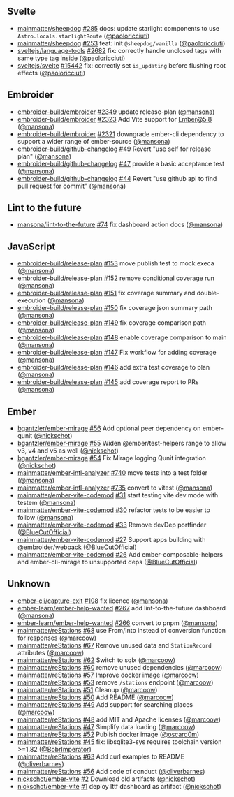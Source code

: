 ## Svelte

- [mainmatter/sheepdog] [#285](https://github.com/mainmatter/sheepdog/pull/285) docs: update starlight components to use `Astro.locals.starlightRoute` ([@paoloricciuti])
- [mainmatter/sheepdog] [#253](https://github.com/mainmatter/sheepdog/pull/253) feat: init `@sheepdog/vanilla` ([@paoloricciuti])
- [sveltejs/language-tools] [#2682](https://github.com/sveltejs/language-tools/pull/2682) fix: correctly handle unclosed tags with same type tag inside ([@paoloricciuti])
- [sveltejs/svelte] [#15442](https://github.com/sveltejs/svelte/pull/15442) fix: correctly set `is_updating` before flushing root effects ([@paoloricciuti])

## Embroider

- [embroider-build/embroider] [#2349](https://github.com/embroider-build/embroider/pull/2349) update release-plan ([@mansona])
- [embroider-build/embroider] [#2323](https://github.com/embroider-build/embroider/pull/2323) Add Vite support for Ember@5.8 ([@mansona])
- [embroider-build/embroider] [#2321](https://github.com/embroider-build/embroider/pull/2321) downgrade ember-cli dependency to support a wider range of ember-source ([@mansona])
- [embroider-build/github-changelog] [#49](https://github.com/embroider-build/github-changelog/pull/49) Revert "use self for release plan" ([@mansona])
- [embroider-build/github-changelog] [#47](https://github.com/embroider-build/github-changelog/pull/47) provide a basic acceptance test ([@mansona])
- [embroider-build/github-changelog] [#44](https://github.com/embroider-build/github-changelog/pull/44) Revert "use github api to find pull request for commit" ([@mansona])

## Lint to the future

- [mansona/lint-to-the-future] [#74](https://github.com/mansona/lint-to-the-future/pull/74) fix dashboard action docs ([@mansona])

## JavaScript

- [embroider-build/release-plan] [#153](https://github.com/embroider-build/release-plan/pull/153) move publish test to mock execa ([@mansona])
- [embroider-build/release-plan] [#152](https://github.com/embroider-build/release-plan/pull/152) remove conditional coverage run ([@mansona])
- [embroider-build/release-plan] [#151](https://github.com/embroider-build/release-plan/pull/151) fix coverage summary and double-execution ([@mansona])
- [embroider-build/release-plan] [#150](https://github.com/embroider-build/release-plan/pull/150) fix coverage json summary path ([@mansona])
- [embroider-build/release-plan] [#149](https://github.com/embroider-build/release-plan/pull/149) fix coverage comparison path ([@mansona])
- [embroider-build/release-plan] [#148](https://github.com/embroider-build/release-plan/pull/148) enable coverage comparison to main ([@mansona])
- [embroider-build/release-plan] [#147](https://github.com/embroider-build/release-plan/pull/147) Fix workflow for adding coverage ([@mansona])
- [embroider-build/release-plan] [#146](https://github.com/embroider-build/release-plan/pull/146) add extra test coverage to plan ([@mansona])
- [embroider-build/release-plan] [#145](https://github.com/embroider-build/release-plan/pull/145) add coverage report to PRs ([@mansona])

## Ember

- [bgantzler/ember-mirage] [#56](https://github.com/bgantzler/ember-mirage/pull/56) Add optional peer dependency on ember-qunit ([@nickschot])
- [bgantzler/ember-mirage] [#55](https://github.com/bgantzler/ember-mirage/pull/55) Widen @ember/test-helpers range to allow v3, v4 and v5 as well ([@nickschot])
- [bgantzler/ember-mirage] [#54](https://github.com/bgantzler/ember-mirage/pull/54) Fix Mirage logging Qunit integration ([@nickschot])
- [mainmatter/ember-intl-analyzer] [#740](https://github.com/mainmatter/ember-intl-analyzer/pull/740) move tests into a test folder ([@mansona])
- [mainmatter/ember-intl-analyzer] [#735](https://github.com/mainmatter/ember-intl-analyzer/pull/735) convert to vitest ([@mansona])
- [mainmatter/ember-vite-codemod] [#31](https://github.com/mainmatter/ember-vite-codemod/pull/31) start testing vite dev mode with testem ([@mansona])
- [mainmatter/ember-vite-codemod] [#30](https://github.com/mainmatter/ember-vite-codemod/pull/30) refactor tests to be easier to follow ([@mansona])
- [mainmatter/ember-vite-codemod] [#33](https://github.com/mainmatter/ember-vite-codemod/pull/33) Remove devDep portfinder ([@BlueCutOfficial])
- [mainmatter/ember-vite-codemod] [#27](https://github.com/mainmatter/ember-vite-codemod/pull/27) Support apps building with @embroider/webpack ([@BlueCutOfficial])
- [mainmatter/ember-vite-codemod] [#26](https://github.com/mainmatter/ember-vite-codemod/pull/26) Add ember-composable-helpers and ember-cli-mirage to unsupported deps ([@BlueCutOfficial])

## Unknown

- [ember-cli/capture-exit] [#108](https://github.com/ember-cli/capture-exit/pull/108) fix licence ([@mansona])
- [ember-learn/ember-help-wanted] [#267](https://github.com/ember-learn/ember-help-wanted/pull/267) add lint-to-the-future dashboard ([@mansona])
- [ember-learn/ember-help-wanted] [#266](https://github.com/ember-learn/ember-help-wanted/pull/266) convert to pnpm ([@mansona])
- [mainmatter/reStations] [#68](https://github.com/mainmatter/reStations/pull/68) use From/Into instead of conversion function for responses ([@marcoow])
- [mainmatter/reStations] [#67](https://github.com/mainmatter/reStations/pull/67) Remove unused data and `StationRecord` attributes ([@marcoow])
- [mainmatter/reStations] [#62](https://github.com/mainmatter/reStations/pull/62) Switch to sqlx ([@marcoow])
- [mainmatter/reStations] [#60](https://github.com/mainmatter/reStations/pull/60) remove unused dependencies ([@marcoow])
- [mainmatter/reStations] [#57](https://github.com/mainmatter/reStations/pull/57) Improve docker image ([@marcoow])
- [mainmatter/reStations] [#53](https://github.com/mainmatter/reStations/pull/53) remove `/stations` endpoint ([@marcoow])
- [mainmatter/reStations] [#51](https://github.com/mainmatter/reStations/pull/51) Cleanup ([@marcoow])
- [mainmatter/reStations] [#50](https://github.com/mainmatter/reStations/pull/50) Add README ([@marcoow])
- [mainmatter/reStations] [#49](https://github.com/mainmatter/reStations/pull/49) Add support for searching places ([@marcoow])
- [mainmatter/reStations] [#48](https://github.com/mainmatter/reStations/pull/48) add MIT and Apache licenses ([@marcoow])
- [mainmatter/reStations] [#47](https://github.com/mainmatter/reStations/pull/47) Simplify data loading ([@marcoow])
- [mainmatter/reStations] [#52](https://github.com/mainmatter/reStations/pull/52) Publish docker image ([@oscard0m])
- [mainmatter/reStations] [#45](https://github.com/mainmatter/reStations/pull/45) fix: libsqlite3-sys requires toolchain version >=1.82 ([@BobrImperator])
- [mainmatter/reStations] [#63](https://github.com/mainmatter/reStations/pull/63) Add curl examples to README ([@oliverbarnes])
- [mainmatter/reStations] [#56](https://github.com/mainmatter/reStations/pull/56) Add code of conduct ([@oliverbarnes])
- [nickschot/ember-vite] [#2](https://github.com/nickschot/ember-vite/pull/2) Download old artifacts ([@nickschot])
- [nickschot/ember-vite] [#1](https://github.com/nickschot/ember-vite/pull/1) deploy lttf dashboard as artifact ([@nickschot])

[@BlueCutOfficial]: https://github.com/BlueCutOfficial
[@BobrImperator]: https://github.com/BobrImperator
[@mansona]: https://github.com/mansona
[@marcoow]: https://github.com/marcoow
[@nickschot]: https://github.com/nickschot
[@oliverbarnes]: https://github.com/oliverbarnes
[@oscard0m]: https://github.com/oscard0m
[@paoloricciuti]: https://github.com/paoloricciuti
[bgantzler/ember-mirage]: https://github.com/bgantzler/ember-mirage
[ember-cli/capture-exit]: https://github.com/ember-cli/capture-exit
[ember-learn/ember-help-wanted]: https://github.com/ember-learn/ember-help-wanted
[embroider-build/embroider]: https://github.com/embroider-build/embroider
[embroider-build/github-changelog]: https://github.com/embroider-build/github-changelog
[embroider-build/release-plan]: https://github.com/embroider-build/release-plan
[mainmatter/ember-intl-analyzer]: https://github.com/mainmatter/ember-intl-analyzer
[mainmatter/ember-vite-codemod]: https://github.com/mainmatter/ember-vite-codemod
[mainmatter/reStations]: https://github.com/mainmatter/reStations
[mainmatter/sheepdog]: https://github.com/mainmatter/sheepdog
[mansona/lint-to-the-future]: https://github.com/mansona/lint-to-the-future
[nickschot/ember-vite]: https://github.com/nickschot/ember-vite
[sveltejs/language-tools]: https://github.com/sveltejs/language-tools
[sveltejs/svelte]: https://github.com/sveltejs/svelte
